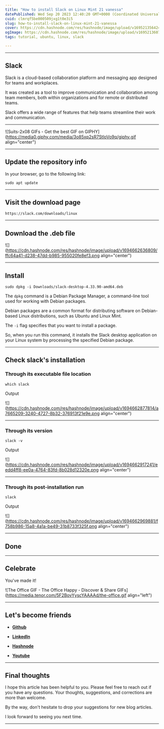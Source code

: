 ```yaml
---
title: "How to install Slack on Linux Mint 21 vanessa"
datePublished: Wed Sep 20 2023 12:40:20 GMT+0000 (Coordinated Universal Time)
cuid: clmrqf5be000509jxg1t0e3i5
slug: how-to-install-slack-on-linux-mint-21-vanessa
cover: https://cdn.hashnode.com/res/hashnode/image/upload/v1695213564244/7044a800-2559-4d55-a9fd-c67c38c1bc35.png
ogImage: https://cdn.hashnode.com/res/hashnode/image/upload/v1695213607803/db43e0aa-126e-49f6-80ab-5e4d82c1ebdd.png
tags: tutorial, ubuntu, linux, slack

---
```


---

## Slack

Slack is a cloud-based collaboration platform and messaging app designed for teams and workplaces.

It was created as a tool to improve communication and collaboration among team members, both within organizations and for remote or distributed teams.

Slack offers a wide range of features that help teams streamline their work and communication.

---

![Suits-2x08 GIFs - Get the best GIF on GIPHY](https://media0.giphy.com/media/3o85xp2sR7StloVo9q/giphy.gif align="center")

---

## Update the repository info

In your browser, go to the following link:

```plaintext
sudo apt update
```

---

## Visit the download page

```plaintext
https://slack.com/downloads/linux
```

---

## Download the .deb file

![](https://cdn.hashnode.com/res/hashnode/image/upload/v1694662636809/ffc64a41-d238-47dd-b985-955020fe8ef3.png align="center")

---

## Install

```plaintext
sudo dpkg -i Downloads/slack-desktop-4.33.90-amd64.deb
```

The `dpkg` command is a Debian Package Manager, a command-line tool used for working with Debian packages.

Debian packages are a common format for distributing software on Debian-based Linux distributions, such as Ubuntu and Linux Mint.

The `-i` flag specifies that you want to install a package.

So, when you run this command, it installs the Slack desktop application on your Linux system by processing the specified Debian package.

---

## Check slack's installation

### Through its executable file location

```plaintext
which slack
```

Output

![](https://cdn.hashnode.com/res/hashnode/image/upload/v1694662877814/a7665209-3240-4727-8b32-376913f21e9e.png align="center")

---

### Through its version

```plaintext
slack -v
```

Output

![](https://cdn.hashnode.com/res/hashnode/image/upload/v1694662917241/eedd4ff8-ee0a-4764-83fd-8b028d12320e.png align="center")

---

### Through its post-installation run

```plaintext
slack
```

Output

![](https://cdn.hashnode.com/res/hashnode/image/upload/v1694662969881/f758b986-15a8-4a1a-be49-31b8733f325f.png align="center")

---

## Done

---

## **Celebrate**

You've made it!

![The Office GIF - The Office Happy - Discover & Share GIFs](https://media.tenor.com/5F2BovYyscYAAAAd/the-office.gif align="left")

---

## **Let's become friends**

* [**Github**](https://github.com/alexcalaca)
    
* [**LinkedIn**](https://linkedin.com/in/alexandrecalacaofficial)
    
* [**Hashnode**](https://hashnode.com/onboard?next=/@alexandrecalaca)
    
* [**Youtube**](https://www.youtube.com/@alexandrecalacaofficial)
    

---

## **Final thoughts**

I hope this article has been helpful to you. Please feel free to reach out if you have any questions. Your thoughts, suggestions, and corrections are more than welcome.

By the way, don't hesitate to drop your suggestions for new blog articles.

I look forward to seeing you next time.

---
